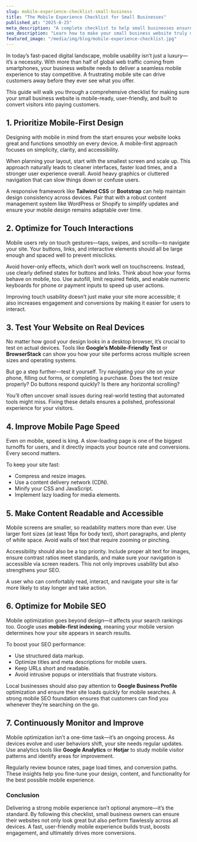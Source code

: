 ```yaml
---
slug: mobile-experience-checklist-small-business
title: "The Mobile Experience Checklist for Small Businesses"
published_at: "2025-8-25"
meta_description: "A complete checklist to help small businesses ensure their websites are mobile-friendly, user-focused, and optimized for every screen size."
seo_description: "Learn how to make your small business website truly mobile-responsive with this comprehensive checklist. Discover key mobile UX strategies, design best practices, speed optimizations, and mobile SEO techniques to boost conversions and keep customers engaged."
featured_image: "/media/img/blog/mobile-experience-checklist.jpg"
---
```



In today’s fast-paced digital landscape, mobile usability isn’t just a luxury—it’s a necessity. With more than half of global web traffic coming from smartphones, your business website needs to deliver a seamless mobile experience to stay competitive. A frustrating mobile site can drive customers away before they ever see what you offer.

This guide will walk you through a comprehensive checklist for making sure your small business website is mobile-ready, user-friendly, and built to convert visitors into paying customers.

## 1. Prioritize Mobile-First Design

Designing with mobile in mind from the start ensures your website looks great and functions smoothly on every device. A mobile-first approach focuses on simplicity, clarity, and accessibility.

When planning your layout, start with the smallest screen and scale up. This approach naturally leads to cleaner interfaces, faster load times, and a stronger user experience overall. Avoid heavy graphics or cluttered navigation that can slow things down or confuse users.

A responsive framework like **Tailwind CSS** or **Bootstrap** can help maintain design consistency across devices. Pair that with a robust content management system like WordPress or Shopify to simplify updates and ensure your mobile design remains adaptable over time.

## 2. Optimize for Touch Interactions

Mobile users rely on touch gestures—taps, swipes, and scrolls—to navigate your site. Your buttons, links, and interactive elements should all be large enough and spaced well to prevent misclicks.

Avoid hover-only effects, which don’t work well on touchscreens. Instead, use clearly defined states for buttons and links. Think about how your forms behave on mobile, too. Use autofill, limit required fields, and enable numeric keyboards for phone or payment inputs to speed up user actions.

Improving touch usability doesn’t just make your site more accessible; it also increases engagement and conversions by making it easier for users to interact.

## 3. Test Your Website on Real Devices

No matter how good your design looks in a desktop browser, it’s crucial to test on actual devices. Tools like **Google’s Mobile-Friendly Test** or **BrowserStack** can show you how your site performs across multiple screen sizes and operating systems.

But go a step further—test it yourself. Try navigating your site on your phone, filling out forms, or completing a purchase. Does the text resize properly? Do buttons respond quickly? Is there any horizontal scrolling?

You’ll often uncover small issues during real-world testing that automated tools might miss. Fixing these details ensures a polished, professional experience for your visitors.

## 4. Improve Mobile Page Speed

Even on mobile, speed is king. A slow-loading page is one of the biggest turnoffs for users, and it directly impacts your bounce rate and conversions. Every second matters.

To keep your site fast:
- Compress and resize images.
- Use a content delivery network (CDN).
- Minify your CSS and JavaScript.
- Implement lazy loading for media elements.

## 5. Make Content Readable and Accessible

Mobile screens are smaller, so readability matters more than ever. Use larger font sizes (at least 16px for body text), short paragraphs, and plenty of white space. Avoid walls of text that require zooming or pinching.

Accessibility should also be a top priority. Include proper alt text for images, ensure contrast ratios meet standards, and make sure your navigation is accessible via screen readers. This not only improves usability but also strengthens your SEO.

A user who can comfortably read, interact, and navigate your site is far more likely to stay longer and take action.

## 6. Optimize for Mobile SEO

Mobile optimization goes beyond design—it affects your search rankings too. Google uses **mobile-first indexing**, meaning your mobile version determines how your site appears in search results.

To boost your SEO performance:
- Use structured data markup.
- Optimize titles and meta descriptions for mobile users.
- Keep URLs short and readable.
- Avoid intrusive popups or interstitials that frustrate visitors.

Local businesses should also pay attention to **Google Business Profile** optimization and ensure their site loads quickly for mobile searches. A strong mobile SEO foundation ensures that customers can find you whenever they’re searching on the go.

## 7. Continuously Monitor and Improve

Mobile optimization isn’t a one-time task—it’s an ongoing process. As devices evolve and user behaviors shift, your site needs regular updates. Use analytics tools like **Google Analytics** or **Hotjar** to study mobile visitor patterns and identify areas for improvement.

Regularly review bounce rates, page load times, and conversion paths. These insights help you fine-tune your design, content, and functionality for the best possible mobile experience.

### Conclusion

Delivering a strong mobile experience isn’t optional anymore—it’s the standard. By following this checklist, small business owners can ensure their websites not only look great but also perform flawlessly across all devices. A fast, user-friendly mobile experience builds trust, boosts engagement, and ultimately drives more conversions.